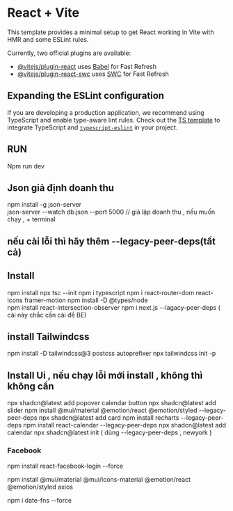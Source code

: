 # React + Vite

This template provides a minimal setup to get React working in Vite with HMR and some ESLint rules.

Currently, two official plugins are available:

- [@vitejs/plugin-react](https://github.com/vitejs/vite-plugin-react/blob/main/packages/plugin-react/README.md) uses [Babel](https://babeljs.io/) for Fast Refresh
- [@vitejs/plugin-react-swc](https://github.com/vitejs/vite-plugin-react-swc) uses [SWC](https://swc.rs/) for Fast Refresh

## Expanding the ESLint configuration

If you are developing a production application, we recommend using TypeScript and enable type-aware lint rules. Check out the [TS template](https://github.com/vitejs/vite/tree/main/packages/create-vite/template-react-ts) to integrate TypeScript and [`typescript-eslint`](https://typescript-eslint.io) in your project.


## RUN
Npm run dev

## Json giả định doanh thu
npm install -g json-server  
json-server --watch db.json --port 5000 // giả lập doanh thu , nếu muốn chạy , + terminal


## nếu cài lỗi thì hãy thêm --legacy-peer-deps(tất cả)

## Install
npm install
npx tsc --init
npm i typescript
npm i react-router-dom react-icons framer-motion
npm install -D @types/node   
npm install react-intersection-observer
npm i next.js --lagacy-peer-deps ( cái này chắc cần cài để BE)

## install Tailwindcss
npm install -D tailwindcss@3 postcss autoprefixer
npx tailwindcss init -p

## Install Ui , nếu chạy lỗi mới install , không thì không cần
npx shadcn@latest add popover calendar button
npx shadcn@latest add slider
npm install @mui/material @emotion/react @emotion/styled --legacy-peer-deps
npx shadcn@latest add card
npm install recharts --legacy-peer-deps
npm install react-calendar --legacy-peer-deps
npx shadcn@latest add calendar
npx shadcn@latest init  ( dùng --legacy-peer-deps , newyork )

### Facebook
npm install react-facebook-login --force

npm install @mui/material @mui/icons-material @emotion/react @emotion/styled axios

npm i date-fns --force